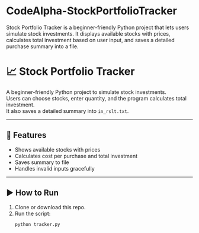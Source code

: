 # CodeAlpha-StockPortfolioTracker
Stock Portfolio Tracker is a beginner-friendly Python project that lets users simulate stock investments. It displays available stocks with prices, calculates total investment based on user input, and saves a detailed purchase summary into a file.
# 📈 Stock Portfolio Tracker

A beginner-friendly Python project to simulate stock investments.  
Users can choose stocks, enter quantity, and the program calculates total investment.  
It also saves a detailed summary into `in_rslt.txt`.

---

## 🚀 Features
- Shows available stocks with prices  
- Calculates cost per purchase and total investment  
- Saves summary to file  
- Handles invalid inputs gracefully  

---

## ▶️ How to Run
1. Clone or download this repo.  
2. Run the script:  
   ```bash
   python tracker.py
